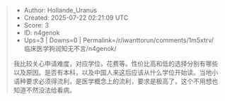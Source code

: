 > - Author: Hollande_Uranus
> - Created: 2025-07-22 02:21:09 UTC
> - Score: 3
> - ID: n4genok
> - Ups=3 | Downs=0 | Permalink=/r/iwanttorun/comments/1m5xtrv/临床医学狗润知无不言/n4genok/
>
> 我比较关心申请难度，对应学位，花费等。性价比高和低的选择分别有哪些以及原因。是否有本科，以及中国人来这后应该从什么学位开始读。当地小语种要求必须得流利，是医学概念上的流利，要求是极高了，这个不用想也知道不然没法给看病。
